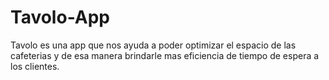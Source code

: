 # Tavolo-App
Tavolo es una app que nos ayuda a poder optimizar el espacio de las cafeterias y de esa manera brindarle mas eficiencia de tiempo de espera a los clientes.